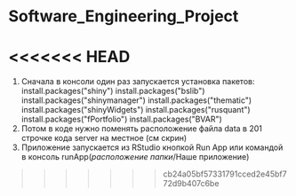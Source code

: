 # Software_Engineering_Project
<<<<<<< HEAD
=======

1. Сначала в консоли один раз запускается установка пакетов:
install.packages("shiny")
install.packages("bslib")
install.packages("shinymanager")
install.packages("thematic")
install.packages("shinyWidgets")
install.packages("rusquant")
install.packages("fPortfolio")
install.packages("BVAR")
2. Потом в коде нужно поменять расположение файла data в 201 строчке кода server на местное (см скрин)
3. Приложение запускается из RStudio кнопкой Run App или командой в консоль runApp(*расположение папки*/Наше приложение)
>>>>>>> cb24a05bf57331791cced2e45bf772d9b407c6be
